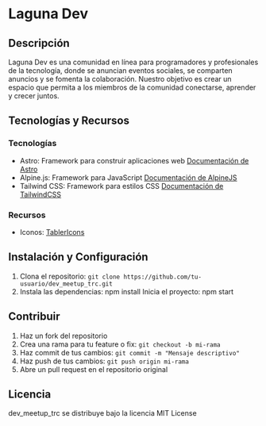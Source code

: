 # Laguna Dev
## Descripción
Laguna Dev es una comunidad en línea para programadores y profesionales de la tecnología, donde se anuncian eventos sociales, se comparten anuncios y se fomenta la colaboración. Nuestro objetivo es crear un espacio que permita a los miembros de la comunidad conectarse, aprender y crecer juntos.
## Tecnologías y Recursos
### Tecnologías
* Astro: Framework para construir aplicaciones web [Documentación de Astro](https://astro.build/)
* Alpine.js: Framework para JavaScript [Documentación de AlpineJS](https://alpinejs.dev/)
* Tailwind CSS: Framework para estilos CSS [Documentación de TailwindCSS](https://tailwindcss.com/)
### Recursos
* Iconos: [TablerIcons](https://tabler.io/icons)
## Instalación y Configuración
1. Clona el repositorio: `git clone https://github.com/tu-usuario/dev_meetup_trc.git`
2. Instala las dependencias: npm install
Inicia el proyecto: npm start
## Contribuir
1. Haz un fork del repositorio
2. Crea una rama para tu feature o fix: `git checkout -b mi-rama`
3. Haz commit de tus cambios: `git commit -m "Mensaje descriptivo"`
4. Haz push de tus cambios: `git push origin mi-rama`
5. Abre un pull request en el repositorio original
## Licencia
dev_meetup_trc se distribuye bajo la licencia MIT License

